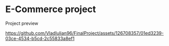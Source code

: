 # E-Commerce project

Project preview

https://github.com/VladIulian96/FinalProject/assets/126708357/01ed3239-03ce-4534-b5cd-2c55833a8ef1
